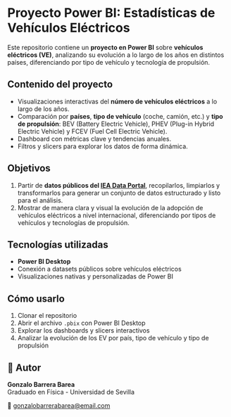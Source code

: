 # Proyecto Power BI: Estadísticas de Vehículos Eléctricos

Este repositorio contiene un **proyecto en Power BI** sobre **vehículos eléctricos (VE)**, analizando su evolución a lo largo de los años en distintos países, diferenciando por tipo de vehículo y tecnología de propulsión.

## Contenido del proyecto

- Visualizaciones interactivas del **número de vehículos eléctricos** a lo largo de los años.
- Comparación por **países**, **tipo de vehículo** (coche, camión, etc.) y **tipo de propulsión**: BEV (Battery Electric Vehicle), PHEV (Plug-in Hybrid Electric Vehicle) y FCEV (Fuel Cell Electric Vehicle).
- Dashboard con métricas clave y tendencias anuales.
- Filtros y slicers para explorar los datos de forma dinámica.
  
## Objetivos

1. Partir de **datos públicos del [IEA Data Portal](https://www.iea.org/data-and-statistics)**, recopilarlos, limpiarlos y transformarlos para generar un conjunto de datos estructurado y listo para el análisis.  
2. Mostrar de manera clara y visual la evolución de la adopción de vehículos eléctricos a nivel internacional, diferenciando por tipos de vehículos y tecnologías de propulsión.


## Tecnologías utilizadas

- **Power BI Desktop**
- Conexión a datasets públicos sobre vehículos eléctricos
- Visualizaciones nativas y personalizadas de Power BI

## Cómo usarlo

1. Clonar el repositorio
2. Abrir el archivo `.pbix` con Power BI Desktop
3. Explorar los dashboards y slicers interactivos
4. Analizar la evolución de los EV por país, tipo de vehículo y tipo de propulsión

## 📌 Autor
**Gonzalo Barrera Barea**  
Graduado en Física - Universidad de Sevilla

📧 [gonzalobarrerabarea@email.com](mailto:gonzalobarrerabarea@email.com)
